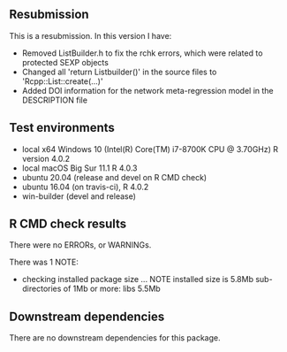 ## Resubmission
This is a resubmission. In this version I have:

* Removed ListBuilder.h to fix the rchk errors, which were related to protected SEXP objects
* Changed all 'return Listbuilder()' in the source files to 'Rcpp::List::create(...)'
* Added DOI information for the network meta-regression model in the DESCRIPTION file

## Test environments
* local x64 Windows 10 (Intel(R) Core(TM) i7-8700K CPU @ 3.70GHz) R version 4.0.2 
* local macOS Big Sur 11.1 R 4.0.3
* ubuntu 20.04 (release and devel on R CMD check)
* ubuntu 16.04 (on travis-ci), R 4.0.2
* win-builder (devel and release)

## R CMD check results
There were no ERRORs, or WARNINGs.

There was 1 NOTE:

* checking installed package size ... NOTE
  installed size is  5.8Mb
  sub-directories of 1Mb or more:
    libs   5.5Mb


## Downstream dependencies
There are no downstream dependencies for this package.

